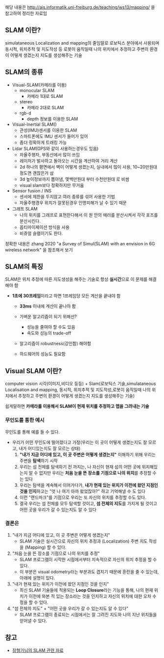 해당 내용은 http://ais.informatik.uni-freiburg.de/teaching/ws13/mapping/ 을 참고하여 정리한 자료임



## SLAM 이란?

simulataneous Localization and mapping의 줄임말로 로보틱스 분야에서 사용되며 동시적, 위치추적 및 지도작성 등 로봇이 움직일때 나의 위치에서 추정하고 주변의 환경이 어떻게 생겼는지 지도를 생성해주는 기술



## SLAM의 종류

- Visual-SLAM(카메라를 이용)
  - monocular SLAM
    - 카메라 1대로 SLAM
  - stereo
    - 카메라 2대로 SLAM
  - rgb-d
    - depth 정보를 이용한 SLAM
- Visual-Inertial SLAM()
  - 관성(IMU)센서를 이용한 SLAM
  - 스마트폰에도 IMU 센서가 들어가 있어 
  - 좀더 정확하게 트래킹 가능
- Lidar SLAM(GPS와 같이 사용하는경우도 있음)
  - 자율주행차, 부동산에서 많이 쓰임
  - 레이저가 발사하고 돌아오는 시간을 계산하여 거리 계산
  - 2d 하나의 평면에서 벽이 어떻게 생겼는지, 실내에서 많이 사용, 10~20만원대 정도면 괜찮은거 삼
  - 3d 높이정보까지 뽑아냄, 몇백만원대 부터 수천만원대 로 비쌈
  - visual slam보다 정확하지만 무거움
- Sensor fusion / INS
  - 센서에 제한을 두지않고 여러 종류를 섞어 사용한 기법 
  - 자율주행경우 위치가 잘못된경우 인명피해가 날 수 있기 때문
- 그래프 SLAM
  - 나의 위치를 그래프로 표현한다해서 이 원 안의 에러를 분산시켜서 각각 포즈를 분산시킨다.
  - 옵티마이제이션 방식을 사용
  - 비쥬얼 슬램이기도 한다.

정확한 내용은 zhang 2020 "a Survey of Simul(SLAM) with an envision in 6G wireless network" 을 참조해서 보기





## SLAM의 특징

SLAM은 위치 추정에 따른 지도생성을 해주는 기술로 항상 **실시간**으로 이 문제를 해결해야 함

- **1초에 30프레임**이라고 하면 1프레임당 모든 계산을 끝내야 함

  - **33ms** 이내에 계산이 끝나야 함

  - 가벼운 알고리즘이 되기 위해선?

    - 성능을 줄여야 할 수도 있음
    - 속도와 성능의 trade-off

  - 알고리즘이 robustness(강인함) 해야함

  - 하드웨어의 성능도 필요함

    



## Visual SLAM 이란?

computer vision 시각(이미지,비디오 등등) + Slam(로보틱스 기술,simulataneous Localisation and mapping, 동시적, 위치추적 및 지도작성,로봇이 움직일때 나의 위치에서 추정하고 주변의 환경이 어떻게 생겼는지 지도를 생성해주는 기술)

쉽게말하면 **카메라를 이용해서 SLAM이 현재 위치를 추정하고 맵을 그려내는 기술**

### 무인도를 통한 예시

무인도를 통해 예를 들 수 있다.

- 우리가 어떤 무인도에 떨어졌다고 가정(우리는 이 곳이 어떻게 생겼는지도 잘 모르고, 내가 어디있는지도 잘 모르는 상태)
  1. **"내가 지금 어디에 있고, 이 곳 주변은 어떻게 생겼는지"** 이해하기 위해 우리는 주변을 **탐색**하기 시작
  2. 우리는 섬 전체를 탐색하기 전 까지는, 나 자신이 현재 섬의 어떤 곳에 위치해있는지 알 수 없지만 우리는 **처음 눈을 뜬 장소를 기점으로 나의 위치**를 추정할 수는 있다
  3. 우리는 탐색을 계속해서 이어가다가, **내가 현재 있는 위치가 이전에 왔던 지점인 것을 인지**하고는 "엇 나 여기 아까 왔었잖아?" 하고 기억해낼 수 도 있다
  4. 이런 "랜드마크"를 기점으로 우리는 또 자신의 위치를 추정할 수도 있다.
  5. 결국 우리는 섬 전체를 모두 탐색할 것이고, **섬 전체의 지도**를 가지게 될 것이고 어떤 곳을 우리가 갈 수 있는지도 알 수 있다


### 결론은

1. "내가 지금 어디에 있고, 이 곳 주변은 어떻게 생겼는지"
   - SLAM 기술은 실시간으로 자신의 위치 추정과 (Localization) 주변 지도 작성을 (Mapping) 할 수 있다.
2. "처음 눈을 뜬 장소를 기점으로 나의 위치를 추정"
   - SLAM 프로그램이 시작한 시점에서부터 지속적으로 자신의 위치 추정을 할 수 있다.
   - 이 부분은 visual odometry라는 부분과도 겹치기 때문에 혼란을 줄 수 있는데, 아래에 설명이 있다.
3. "내가 현재 있는 위치가 이전에 왔던 지점인 것을 인지"
   - 최신 SLAM 기술들에 적용되는 **Loop Closure**라는 기능을 통해, 나의 현재 위치가 이전에 와본 적 있는 장소라는 것을 인지하고 자신의 위치에 대한 오차 수정을 할 수 있다.
4. "섬 전체의 지도" + "어떤 곳을 우리가 갈 수 있는지도 알 수 있다"
   - SLAM 프로그램이 종료되는 시점에서는 잘 그려진 지도와 나의 지난 위치들을 얻어낼 수 있다.





## 참고

- [장형기님의 SLAM 관련 자료](https://cv-learn.com/SLAM-f16a75f894ca48d3aa851bca99ec7cce)